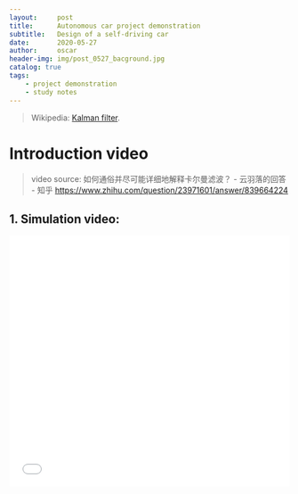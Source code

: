 ```yaml
---
layout:     post
title:      Autonomous car project demonstration
subtitle:   Design of a self-driving car
date:       2020-05-27
author:     oscar
header-img: img/post_0527_bacground.jpg
catalog: true
tags:
    - project demonstration
    - study notes
---
```


>  Wikipedia: [Kalman filter](https://en.wikipedia.org/wiki/Kalman_filter).


# Introduction video
> video source: 
> 如何通俗并尽可能详细地解释卡尔曼滤波？ - 云羽落的回答 - 知乎 https://www.zhihu.com/question/23971601/answer/839664224

## 1. Simulation video:

<iframe src="//player.bilibili.com/player.html?aid=370853141&bvid=BV1KZ4y1W73F&cid=194873648&page=1" scrolling="no" width="100%" height="450px" border="0" frameborder="no" framespacing="0" allowfullscreen="true"> </iframe>


